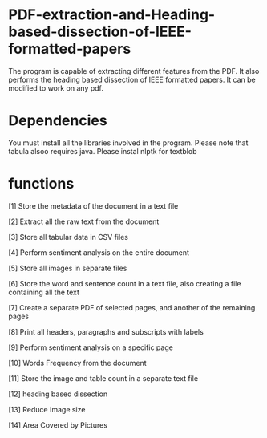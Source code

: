# PDF-extraction-and-Heading-based-dissection-of-IEEE-formatted-papers
The program is capable of extracting different features from the PDF. It also performs the heading based dissection of IEEE formatted papers. It can be modified to work on any pdf.

# Dependencies 
You must install all the libraries involved in the program.
Please note that tabula alsoo requires java.
Please instal nlptk for textblob

# functions
[1]  Store the metadata of the document in a text file

[2]  Extract all the raw text from the document

[3]  Store all tabular data in CSV files

[4]  Perform sentiment analysis on the entire document

[5]  Store all images in separate files

[6]  Store the word and sentence count in a text file, also creating a file containing all the text

[7]  Create a separate PDF of selected pages, and another of the remaining pages

[8]  Print all headers, paragraphs and subscripts with labels

[9]  Perform sentiment analysis on a specific page

[10] Words Frequency from the document

[11] Store the image and table count in a separate text file

[12] heading based dissection

[13] Reduce Image size

[14] Area Covered by Pictures


